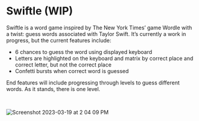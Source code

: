 # Swiftle (WIP)
Swiftle is a word game inspired by The New York Times’ game Wordle with a twist: guess words associated with Taylor Swift. It’s currently a work in progress, but the current features include:
- 6 chances to guess the word using displayed keyboard
- Letters are highlighted on the keyboard and matrix by correct place and correct letter, but not the correct place
- Confetti bursts when correct word is guessed

End features will include progressing through levels to guess different words. As it stands, there is one level.

<br/>

![Screenshot 2023-03-19 at 2 04 09 PM](https://user-images.githubusercontent.com/88984297/226210141-47128549-a221-43fc-918a-cf0e15435a33.png)
